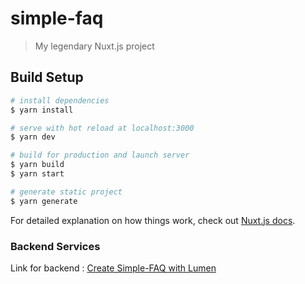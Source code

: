 # simple-faq

> My legendary Nuxt.js project

## Build Setup

```bash
# install dependencies
$ yarn install

# serve with hot reload at localhost:3000
$ yarn dev

# build for production and launch server
$ yarn build
$ yarn start

# generate static project
$ yarn generate
```

For detailed explanation on how things work, check out [Nuxt.js docs](https://nuxtjs.org).

### Backend Services

Link for backend : [Create Simple-FAQ with Lumen](https://github.com/wahyufeb/RestAPI-Lumen-Simple-FAQ)
